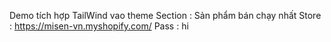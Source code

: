 Demo tích hợp TailWind vao theme
Section : Sản phẩm bán chạy nhất
Store : https://misen-vn.myshopify.com/
Pass : hi
